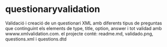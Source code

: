 # questionaryvalidation
Validació i creació de un questionari
XML amb diferents tipus de preguntas que continguint els elements de type, title, option, answer i tot validad amb wwww.xmlvalidation.com. el projecte conté: readme.md, validado.png, questions.xml i questions.dtd

